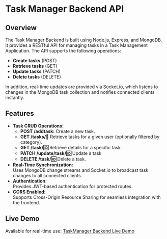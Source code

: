 # Task Manager Backend API

## Overview

The Task Manager Backend is built using Node.js, Express, and MongoDB. It provides a RESTful API for managing tasks in a Task Management Application. The API supports the following operations:

- **Create tasks** (POST)
- **Retrieve tasks** (GET)
- **Update tasks** (PATCH)
- **Delete tasks** (DELETE)

In addition, real-time updates are provided via Socket.io, which listens to changes in the MongoDB task collection and notifies connected clients instantly.

## Features

- **Task CRUD Operations:**  
  - **POST /addtask:** Create a new task.  
  - **GET /tasks/:email:** Retrieve tasks for a given user (optionally filtered by category).  
  - **GET /task/:id:** Retrieve details for a specific task.  
  - **PATCH /update/task/:id:** Update a task   
  - **DELETE /task/:id:** Delete a task.
- **Real-Time Synchronization:**  
  Uses MongoDB change streams and Socket.io to broadcast task changes to all connected clients.
- **Authentication:**  
  Provides JWT-based authentication for protected routes.
- **CORS Enabled:**  
  Supports Cross-Origin Resource Sharing for seamless integration with the frontend.

## Live Demo

Available for real-time use: [TaskManager Backend Live Demo](https://jobtask-red.vercel.app/)